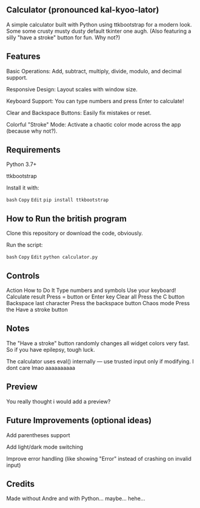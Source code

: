 ## Calculator (pronounced kal-kyoo-lator)
A simple calculator built with Python using ttkbootstrap for a modern look. Some some crusty musty dusty default tkinter one augh.
(Also featuring a silly "have a stroke" button for fun. Why not?)

## Features
Basic Operations: Add, subtract, multiply, divide, modulo, and decimal support.

Responsive Design: Layout scales with window size.

Keyboard Support: You can type numbers and press Enter to calculate!

Clear and Backspace Buttons: Easily fix mistakes or reset.

Colorful "Stroke" Mode: Activate a chaotic color mode across the app (because why not?).

## Requirements
Python 3.7+

ttkbootstrap

Install it with:

`bash`
`Copy`
`Edit`
`pip install ttkbootstrap`

## How to Run the british program
Clone this repository or download the code, obviously.

Run the script:

`bash`
`Copy`
`Edit`
`python calculator.py`
## Controls

Action	How to Do It
Type numbers and symbols	Use your keyboard!
Calculate result	Press = button or Enter key
Clear all	Press the C button
Backspace last character	Press the backspace button
Chaos mode	Press the Have a stroke button
## Notes
The "Have a stroke" button randomly changes all widget colors very fast. So if you have epilepsy, tough luck.

The calculator uses eval() internally — use trusted input only if modifying.
I dont care lmao aaaaaaaaaa

## Preview
You really thought i would add a preview?

## Future Improvements (optional ideas)
Add parentheses support

Add light/dark mode switching

Improve error handling (like showing "Error" instead of crashing on invalid input)

## Credits
Made without Andre and with Python... maybe... hehe...
